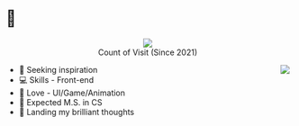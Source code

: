 # 🍐

<p align="center">
  <a href="https://count.getloli.com"><img src="https://count.getloli.com/get/@satouriko?theme=gelbooru" /></a>
  <br />
  Count of Visit (Since 2021)
</p>

<a href="https://sourcerer.io/satouriko"><img align="right" src="https://github-readme-stats.vercel.app/api?username=satouriko&show_icons=true" /></a>

- 🌙 Seeking inspiration
- 💻 Skills - Front-end
- 🎀 Love - UI/Game/Animation
- 🎐 Expected M.S. in CS
- 💓 Landing my brilliant thoughts
